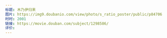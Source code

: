 ```yaml
---
标题: 木乃伊归来
图片: https://img9.doubanio.com/view/photo/s_ratio_poster/public/p847064824.webp
时时: 2001
链接: https://movie.douban.com/subject/1298586/
评价:
---
```


